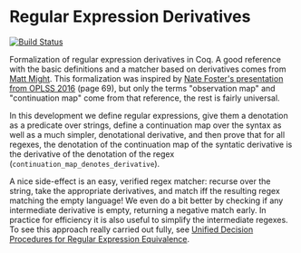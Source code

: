 # Regular Expression Derivatives

[![Build Status](https://travis-ci.com/tchajed/regex-derivative.svg?branch=master)](https://travis-ci.com/tchajed/regex-derivative)

Formalization of regular expression derivatives in Coq. A good reference with the basic definitions and a matcher based on derivatives comes from [Matt Might](http://matt.might.net/articles/implementation-of-regular-expression-matching-in-scheme-with-derivatives/). This formalization was inspired by [Nate Foster's presentation from OPLSS 2016](https://www.cs.cornell.edu/~jnfoster/oplss16/2016-06-oplss-3.pdf) (page 69), but only the terms "observation map" and "continuation map" come from that reference, the rest is fairly universal.

In this development we define regular expressions, give them a denotation as a predicate over strings, define a continuation map over the syntax as well as a much simpler, denotational derivative, and then prove that for all regexes, the denotation of the continuation map of the syntatic derivative is the derivative of the denotation of the regex (`continuation_map_denotes_derivative`).

A nice side-effect is an easy, verified regex matcher: recurse over the string, take the appropriate derivatives, and match iff the resulting regex matching the empty language! We even do a bit better by checking if any intermediate derivative is empty, returning a negative match early. In practice for efficiency it is also useful to simplify the intermediate regexes. To see this approach really carried out fully, see [Unified Decision Procedures for Regular Expression Equivalence](https://www21.in.tum.de/~traytel/papers/itp14-unify_rexp/urexp.pdf).
